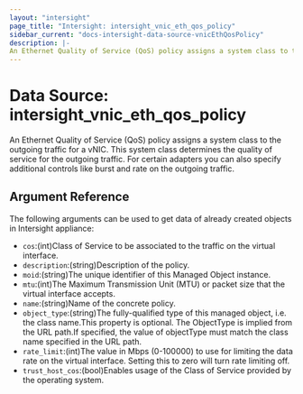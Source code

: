```yaml
---
layout: "intersight"
page_title: "Intersight: intersight_vnic_eth_qos_policy"
sidebar_current: "docs-intersight-data-source-vnicEthQosPolicy"
description: |-
An Ethernet Quality of Service (QoS) policy assigns a system class to the outgoing traffic for a vNIC. This system class determines the quality of service for the outgoing traffic. For certain adapters you can also specify additional controls like burst and rate on the outgoing traffic.
---
```


# Data Source: intersight_vnic_eth_qos_policy
An Ethernet Quality of Service (QoS) policy assigns a system class to the outgoing traffic for a vNIC. This system class determines the quality of service for the outgoing traffic. For certain adapters you can also specify additional controls like burst and rate on the outgoing traffic.
## Argument Reference
The following arguments can be used to get data of already created objects in Intersight appliance:
* `cos`:(int)Class of Service to be associated to the traffic on the virtual interface.
* `description`:(string)Description of the policy.
* `moid`:(string)The unique identifier of this Managed Object instance.
* `mtu`:(int)The Maximum Transmission Unit (MTU) or packet size that the virtual interface accepts.
* `name`:(string)Name of the concrete policy.
* `object_type`:(string)The fully-qualified type of this managed object, i.e. the class name.This property is optional. The ObjectType is implied from the URL path.If specified, the value of objectType must match the class name specified in the URL path.
* `rate_limit`:(int)The value in Mbps (0-100000) to use for limiting the data rate on the virtual interface. Setting this to zero will turn rate limiting off.
* `trust_host_cos`:(bool)Enables usage of the Class of Service provided by the operating system.
